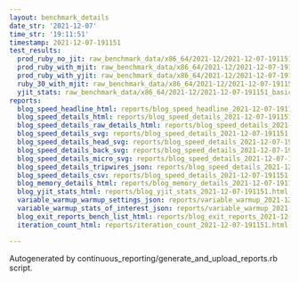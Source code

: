 ```yaml
---
layout: benchmark_details
date_str: '2021-12-07'
time_str: '19:11:51'
timestamp: 2021-12-07-191151
test_results:
  prod_ruby_no_jit: raw_benchmark_data/x86_64/2021-12/2021-12-07-191151_basic_benchmark_prod_ruby_no_jit.json
  prod_ruby_with_mjit: raw_benchmark_data/x86_64/2021-12/2021-12-07-191151_basic_benchmark_prod_ruby_with_mjit.json
  prod_ruby_with_yjit: raw_benchmark_data/x86_64/2021-12/2021-12-07-191151_basic_benchmark_prod_ruby_with_yjit.json
  ruby_30_with_mjit: raw_benchmark_data/x86_64/2021-12/2021-12-07-191151_basic_benchmark_ruby_30_with_mjit.json
  yjit_stats: raw_benchmark_data/x86_64/2021-12/2021-12-07-191151_basic_benchmark_yjit_stats.json
reports:
  blog_speed_headline_html: reports/blog_speed_headline_2021-12-07-191151.html
  blog_speed_details_html: reports/blog_speed_details_2021-12-07-191151.html
  blog_speed_details_raw_details_html: reports/blog_speed_details_2021-12-07-191151.raw_details.html
  blog_speed_details_svg: reports/blog_speed_details_2021-12-07-191151.svg
  blog_speed_details_head_svg: reports/blog_speed_details_2021-12-07-191151.head.svg
  blog_speed_details_back_svg: reports/blog_speed_details_2021-12-07-191151.back.svg
  blog_speed_details_micro_svg: reports/blog_speed_details_2021-12-07-191151.micro.svg
  blog_speed_details_tripwires_json: reports/blog_speed_details_2021-12-07-191151.tripwires.json
  blog_speed_details_csv: reports/blog_speed_details_2021-12-07-191151.csv
  blog_memory_details_html: reports/blog_memory_details_2021-12-07-191151.html
  blog_yjit_stats_html: reports/blog_yjit_stats_2021-12-07-191151.html
  variable_warmup_warmup_settings_json: reports/variable_warmup_2021-12-07-191151.warmup_settings.json
  variable_warmup_stats_of_interest_json: reports/variable_warmup_2021-12-07-191151.stats_of_interest.json
  blog_exit_reports_bench_list_html: reports/blog_exit_reports_2021-12-07-191151.bench_list.html
  iteration_count_html: reports/iteration_count_2021-12-07-191151.html

---
```

Autogenerated by continuous_reporting/generate_and_upload_reports.rb script.
